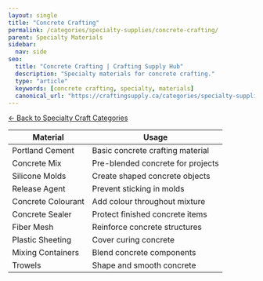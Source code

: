 ```yaml
---
layout: single
title: "Concrete Crafting"
permalink: /categories/specialty-supplies/concrete-crafting/
parent: Specialty Materials
sidebar:
  nav: side
seo:
  title: "Concrete Crafting | Crafting Supply Hub"
  description: "Specialty materials for concrete crafting."
  type: "article"
  keywords: [concrete crafting, specialty, materials]
  canonical_url: "https://craftingsupply.ca/categories/specialty-supplies/concrete-crafting/"
---
```

[← Back to Specialty Craft Categories](/categories/specialty-supplies/)

| Material | Usage |
|----------|-------|
| Portland Cement | Basic concrete crafting material |
| Concrete Mix | Pre-blended concrete for projects |
| Silicone Molds | Create shaped concrete objects |
| Release Agent | Prevent sticking in molds |
| Concrete Colourant | Add colour throughout mixture |
| Concrete Sealer | Protect finished concrete items |
| Fiber Mesh | Reinforce concrete structures |
| Plastic Sheeting | Cover curing concrete |
| Mixing Containers | Blend concrete components |
| Trowels | Shape and smooth concrete |
